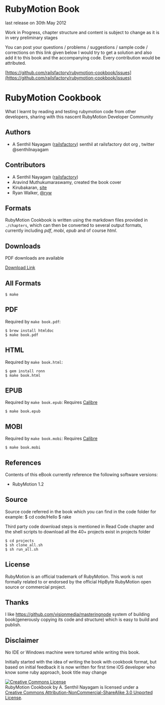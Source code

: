 RubyMotion Book
===================

last release on 30th May 2012


Work in Progress, chapter structure and content is subject to change as it is in very preliminary stages

You can post your questions / problems / suggestions / sample code / corrections on this  link given below I would try to get a solution and also add it to this book and the accompanying code. Every contribution would be attributed.

[https://github.com/railsfactory/rubymotion-cookbook/issues](https://github.com/railsfactory/rubymotion-cookbook/issues)

# RubyMotion Cookbook

What I learnt by reading and testing rubymotion code from other developers, sharing with this nascent RubyMotion Developer Community

## Authors

 - A Senthil Nayagam ([railsfactory](http://github.com/railsfactory)) senthil at railsfactory dot org , twitter @senthilnayagam

## Contributors

 - A Senthil Nayagam ([railsfactory](http://github.com/railsfactory))
 - Aravind Muthukumaraswamy, created the book cover
 - Kirubakaran, [site](rubymotionapps.com)
 - Ryan Walker, [@ryw](https://github.com/ryw/) 



## Formats

 RubyMotion Cookbook is written using the markdown files provided in `./chapters`, which can then be converted to several output formats, currently including _pdf_, _mobi_, _epub_ and of course _html_.


## Downloads

PDF downloads are available 

[Download Link](https://github.com/railsfactory/rubymotion-cookbook/downloads)

## All Formats

    $ make

## PDF

Required by `make book.pdf`:

    $ brew install htmldoc
    $ make book.pdf

## HTML

Required by `make book.html`:

    $ gem install ronn
    $ make book.html

## EPUB

Required by `make book.epub`:
Requires [Calibre](http://calibre-ebook.com/)

    $ make book.epub

## MOBI

Required by `make book.mobi`:
Requires [Calibre](http://calibre-ebook.com/)

    $ make book.mobi

## References

Contents of this eBook currently reference the following software versions:

  - RubyMotion 1.2

## Source

Source code referred in the book which you can find in the code folder
for example:
      $ cd code/Hello
      $ rake

Third party code download steps is mentioned in Read Code chapter and the shell scripts to download all the 40+ projects exist in projects folder

    $ cd projects
    $ sh clone_all.sh
    $ sh run_all.sh

## License

RubyMotion is an official trademark of RubyMotion. This work is not formally related to or endorsed by the official HipByte RubyMotion open source or commercial project.

## Thanks 

I like https://github.com/visionmedia/masteringnode system of building book(generously copying its code and structure) which is easy to build and publish.

## Disclaimer
No IDE or Windows machine were tortured while writing this book.

Initially started with the idea of writing the book with cookbook format, but based on initial feedback it is now written for first time iOS developer who know some ruby approach, book title may change


<a rel="license" href="http://creativecommons.org/licenses/by-nc-sa/3.0/"><img alt="Creative Commons License" style="border-width:0" src="http://creativecommons.org/images/public/somerights20.png" /></a><br /><span xmlns:dc="http://purl.org/dc/elements/1.1/" href="http://purl.org/dc/dcmitype/Text" property="dc:title" rel="dc:type">RubyMotion Cookbook</span> by <span xmlns:cc="http://creativecommons.org/ns#" property="cc:attributionName">A. Senthil Nayagam</span> is licensed under a <br/> <a rel="license" href="http://creativecommons.org/licenses/by-nc-sa/3.0/">Creative Commons Attribution-NonCommercial-ShareAlike 3.0 Unported License</a>.